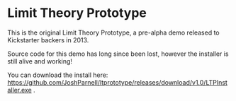 # Limit Theory Prototype

This is the original Limit Theory Prototype, a pre-alpha demo released to Kickstarter backers in 2013.

Source code for this demo has long since been lost, however the installer is still alive and working!

You can download the install here: https://github.com/JoshParnell/ltprototype/releases/download/v1.0/LTPInstaller.exe .
